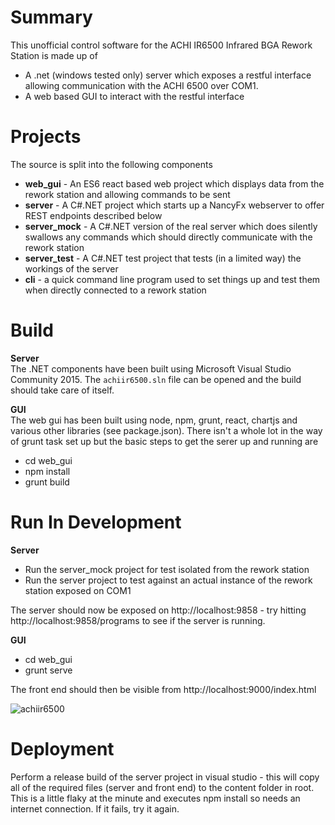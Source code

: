 # Summary
This unofficial control software for the ACHI IR6500 Infrared BGA Rework Station is made up of
* A .net (windows tested only) server which exposes a restful interface allowing communication with the ACHI 6500 over
COM1.
* A web based GUI to interact with the restful interface

# Projects
The source is split into the following components
* **web_gui** - An ES6 react based web project which displays data from the rework station  and allowing commands to be
sent
* **server** - A C#.NET project which starts up a NancyFx webserver to offer REST endpoints described below
* **server_mock** - A C#.NET version of the real server which does silently swallows any commands which should directly
communicate with the rework station
* **server_test** - A C#.NET test project that tests (in a limited way) the workings of the server
* **cli** - a quick command line program used to set things up and test them when directly connected to a rework station

# Build
**Server**  
The .NET components have been built using Microsoft Visual Studio Community 2015.  The `achiir6500.sln` file can be
opened and the build should take care of itself.

**GUI**  
The web gui has been built using node, npm, grunt, react, chartjs and various other libraries (see package.json). There
isn't a whole lot in the way of grunt task set up but the basic steps to get the serer up and running are
* cd web_gui
* npm install
* grunt build

# Run In Development
**Server**  
* Run the server_mock project for test isolated from the rework station
* Run the server project to test against an actual instance of the rework station exposed on COM1  

The server should now be exposed on http://localhost:9858 - try hitting http://localhost:9858/programs to see if the
server is running.

**GUI**  
* cd web_gui
* grunt serve

The front end should then be visible from http://localhost:9000/index.html

![achiir6500](https://cloud.githubusercontent.com/assets/6697040/14029172/8d200044-f1f8-11e5-88aa-75863bff3aac.PNG)

# Deployment
Perform a release build of the server project in visual studio - this will copy all of the required files (server and
front end) to the content folder in root.  This is a  little flaky at the minute and executes npm install so needs an
internet connection.  If it fails, try it again.
